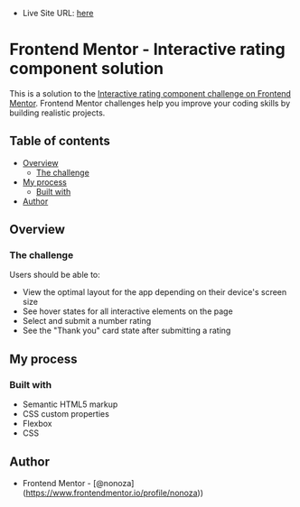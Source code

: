 - Live Site URL: [here](https://nonoza.github.io/frontendmentor/interactive-rating-component-main/)

# Frontend Mentor - Interactive rating component solution

This is a solution to the [Interactive rating component challenge on Frontend Mentor]([https://www.frontendmentor.io/challenges/interactive-rating-component-koxpeBUmI](https://www.frontendmentor.io/solutions/interactive-rating-component-using-vanilla-js-XsvhkWKd5d)). Frontend Mentor challenges help you improve your coding skills by building realistic projects.

## Table of contents

- [Overview](#overview)
  - [The challenge](#the-challenge)
- [My process](#my-process)
  - [Built with](#built-with)
- [Author](#author)


## Overview

### The challenge

Users should be able to:

- View the optimal layout for the app depending on their device's screen size
- See hover states for all interactive elements on the page
- Select and submit a number rating
- See the "Thank you" card state after submitting a rating




## My process

### Built with

- Semantic HTML5 markup
- CSS custom properties
- Flexbox
- CSS


## Author

- Frontend Mentor - [@nonoza] (https://www.frontendmentor.io/profile/nonoza))
